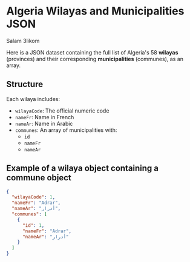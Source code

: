 # Algeria Wilayas and Municipalities JSON
Salam 3likom

Here is a JSON dataset containing the full list of Algeria's 58 **wilayas** (provinces) and their corresponding **municipalities** (communes), as an array.

## Structure

Each wilaya includes:
- `wilayaCode`: The official numeric code
- `nameFr`: Name in French
- `nameAr`: Name in Arabic
- `communes`: An array of municipalities with:
  - `id`
  - `nameFr`
  - `nameAr`

## Example of a wilaya object containing a commune object

```json
{
  "wilayaCode": 1,
  "nameFr": "Adrar",
  "nameAr": "أدرار",
  "communes": [
    {
      "id": 1,
      "nameFr": "Adrar",
      "nameAr": "أدرار"
    }
  ]
}
```
